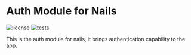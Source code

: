 # Auth Module for Nails

![license](https://img.shields.io/badge/license-MIT-green.svg)
[![tests](https://github.com/nails/module-auth/actions/workflows/build_and_test.yml/badge.svg )](https://github.com/nails/module-auth/actions)

This is the auth module for nails, it brings authentication capability to the app.
